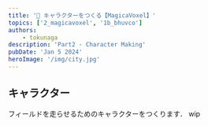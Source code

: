 ```yaml
---
title: '🕌 キャラクターをつくる【MagicaVoxel】'
topics: ['2_magicavoxel', '1b_bhuvco']
authors:
    - tokunaga
description: 'Part2 - Character Making'
pubDate: 'Jan 5 2024'
heroImage: '/img/city.jpg'
---
```


## キャラクター

フィールドを走らせるためのキャラクターをつくります．
wip

